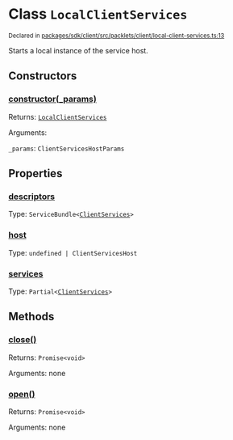 # Class `LocalClientServices`
<sub>Declared in [packages/sdk/client/src/packlets/client/local-client-services.ts:13](https://github.com/dxos/dxos/blob/main/packages/sdk/client/src/packlets/client/local-client-services.ts#L13)</sub>


Starts a local instance of the service host.


## Constructors
### [constructor(_params)](https://github.com/dxos/dxos/blob/main/packages/sdk/client/src/packlets/client/local-client-services.ts#L18)



Returns: <code>[LocalClientServices](/api/@dxos/client/classes/LocalClientServices)</code>

Arguments: 

`_params`: <code>ClientServicesHostParams</code>


## Properties
### [descriptors](https://github.com/dxos/dxos/blob/main/packages/sdk/client/src/packlets/client/local-client-services.ts#L20)
Type: <code>ServiceBundle&lt;[ClientServices](/api/@dxos/client/types/ClientServices)&gt;</code>

### [host](https://github.com/dxos/dxos/blob/main/packages/sdk/client/src/packlets/client/local-client-services.ts#L28)
Type: <code>undefined | ClientServicesHost</code>

### [services](https://github.com/dxos/dxos/blob/main/packages/sdk/client/src/packlets/client/local-client-services.ts#L24)
Type: <code>Partial&lt;[ClientServices](/api/@dxos/client/types/ClientServices)&gt;</code>


## Methods
### [close()](https://github.com/dxos/dxos/blob/main/packages/sdk/client/src/packlets/client/local-client-services.ts#L45)



Returns: <code>Promise&lt;void&gt;</code>

Arguments: none

### [open()](https://github.com/dxos/dxos/blob/main/packages/sdk/client/src/packlets/client/local-client-services.ts#L33)



Returns: <code>Promise&lt;void&gt;</code>

Arguments: none
